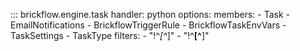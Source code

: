 
::: brickflow.engine.task
    handler: python
    options:
        members:
            - Task
            - EmailNotifications
            - BrickflowTriggerRule
            - BrickflowTaskEnvVars
            - TaskSettings
            - TaskType
        filters:
            - "!^_[^_]"
            - "!^__[^__]"

